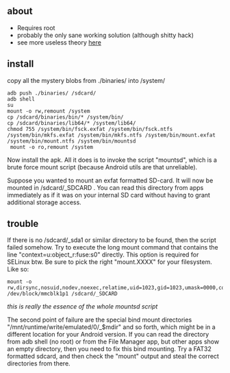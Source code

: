 ## about

* Requires root
* probably the only sane working solution (although shitty hack)
* see more useless theory [here](https://github.com/ballerburg9005/android-nougat-vold-with-exfat-ntfs-ext4-sdcard-usb-support)

## install

copy all the mystery blobs from ./binaries/ into /system/

```
adb push ./binaries/ /sdcard/
adb shell
su
mount -o rw,remount /system 
cp /sdcard/binaries/bin/* /system/bin/
cp /sdcard/binaries/lib64/* /system/lib64/
chmod 755 /system/bin/fsck.exfat /system/bin/fsck.ntfs /system/bin/mkfs.exfat /system/bin/mkfs.ntfs /system/bin/mount.exfat /system/bin/mount.ntfs /system/bin/mountsd
 mount -o ro,remount /system
 ```
 
Now install the apk. All it does is to invoke the script "mountsd", which is a brute force mount script (because Android utils are that unreliable).
 
Suppose you wanted to mount an exfat formatted SD-card. It will now be mounted in /sdcard/_SDCARD . You can read this directory from apps immediately as if it was on your internal SD card without having to grant additional storage access.

## trouble

If there is no /sdcard/_sda1 or similar directory to be found, then the script failed somehow. Try to execute the long mount command that contains the line "context=u:object_r:fuse:s0" directly. This option is required for SELinux btw. Be sure to pick the right "mount.XXXX" for your filesystem. Like so:

```
mount -o rw,dirsync,nosuid,nodev,noexec,relatime,uid=1023,gid=1023,umask=0000,context=u:object_r:fuse:s0 /dev/block/mmcblk1p1 /sdcard/_SDCARD
```
*this is really the essence of the whole mountsd script*

The second point of failure are the special bind mount directories "/mnt/runtime/write/emulated/0/_$mdir" and so forth, which might be in a different location for your Android version. If you can read the directory from adb shell (no root) or from the File Manager app, but other apps show an empty directory, then you need to fix this bind mounting. Try a FAT32 formatted sdcard, and then check the "mount" output and steal the correct directories from there.
